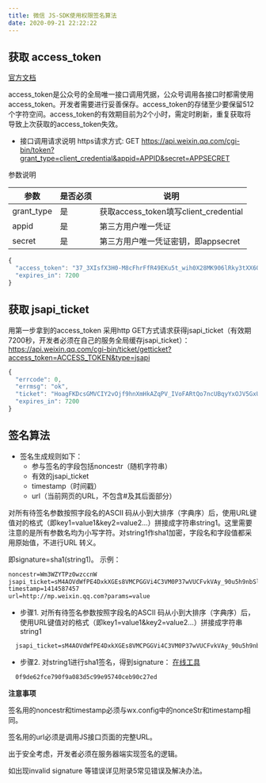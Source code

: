 ```yaml
---
title: 微信 JS-SDK使用权限签名算法
date: 2020-09-21 22:22:22
---
```


## 获取 access_token

[官方文档](https://developers.weixin.qq.com/doc/offiaccount/Basic_Information/Get_access_token.html)

access_token是公众号的全局唯一接口调用凭据，公众号调用各接口时都需使用access_token。开发者需要进行妥善保存。access_token的存储至少要保留512个字符空间。access_token的有效期目前为2个小时，需定时刷新，重复获取将导致上次获取的access_token失效。

* 接口调用请求说明
https请求方式: GET https://api.weixin.qq.com/cgi-bin/token?grant_type=client_credential&appid=APPID&secret=APPSECRET

参数说明

参数 | 是否必须 | 说明
---|---|----
grant_type	| 是 |	获取access_token填写client_credential
appid	| 是 |	第三方用户唯一凭证
secret	| 是 | 第三方用户唯一凭证密钥，即appsecret 

```js
{
  "access_token": "37_3XIsfX3H0-M8cFhrFfR49EKu5t_wih0X28MK906lRky3tXX6QxMG7Napa9rB6beM2N0hcJFeV6PS6PCSvoTC3tB4xwhmsus0qoYqZWtRnRDMTnlgv8qPmqipxFBOuFuJHXJyJ1URa9SJ6tBDMNReABAHIM",
  "expires_in": 7200
}
```

## 获取 jsapi_ticket

用第一步拿到的access_token 采用http GET方式请求获得jsapi_ticket（有效期7200秒，开发者必须在自己的服务全局缓存jsapi_ticket）：
https://api.weixin.qq.com/cgi-bin/ticket/getticket?access_token=ACCESS_TOKEN&type=jsapi

```js
{
  "errcode": 0,
  "errmsg": "ok",
  "ticket": "HoagFKDcsGMVCIY2vOjf9hnXmHkAZqPV_IVoFARtQo7ncUBqyYxOJV5GxUeVYbPKBRuQWNegvbiUAYJrpgouUQ",
  "expires_in": 7200
}
```

## 签名算法

* 签名生成规则如下：
  - 参与签名的字段包括noncestr（随机字符串）
  - 有效的jsapi_ticket
  - timestamp（时间戳）
  - url（当前网页的URL，不包含#及其后面部分） 

对所有待签名参数按照字段名的ASCII 码从小到大排序（字典序）后，使用URL键值对的格式（即key1=value1&key2=value2…）拼接成字符串string1。这里需要注意的是所有参数名均为小写字符。对string1作sha1加密，字段名和字段值都采用原始值，不进行URL 转义。

即signature=sha1(string1)。 示例：
```md
noncestr=Wm3WZYTPz0wzccnW
jsapi_ticket=sM4AOVdWfPE4DxkXGEs8VMCPGGVi4C3VM0P37wVUCFvkVAy_90u5h9nbSlYy3-Sl-HhTdfl2fzFy1AOcHKP7qg
timestamp=1414587457
url=http://mp.weixin.qq.com?params=value
```
* 步骤1. 对所有待签名参数按照字段名的ASCII 码从小到大排序（字典序）后，使用URL键值对的格式（即key1=value1&key2=value2…）拼接成字符串string1
```md
  jsapi_ticket=sM4AOVdWfPE4DxkXGEs8VMCPGGVi4C3VM0P37wVUCFvkVAy_90u5h9nbSlYy3-Sl-HhTdfl2fzFy1AOcHKP7qg&noncestr=Wm3WZYTPz0wzccnW&timestamp=1414587457&url=http://mp.weixin.qq.com?params=value
```

* 步骤2. 对string1进行sha1签名，得到signature：
[在线工具](https://tool.oschina.net/encrypt?type=2)
```md
  0f9de62fce790f9a083d5c99e95740ceb90c27ed
```

**注意事项**

签名用的noncestr和timestamp必须与wx.config中的nonceStr和timestamp相同。

签名用的url必须是调用JS接口页面的完整URL。

出于安全考虑，开发者必须在服务器端实现签名的逻辑。

如出现invalid signature 等错误详见附录5常见错误及解决办法。
